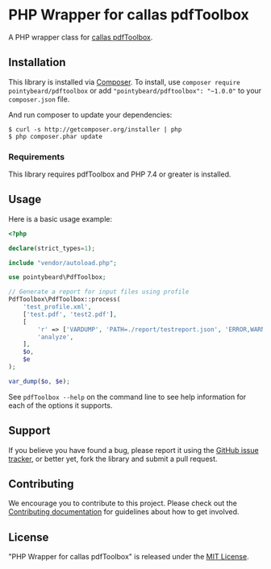 # PHP Wrapper for callas pdfToolbox

A PHP wrapper class for [callas pdfToolbox](https://www.callassoftware.com/en/products/pdftoolbox).

## Installation

This library is installed via [Composer](http://getcomposer.org/). To install, use `composer require pointybeard/pdftoolbox` or add `"pointybeard/pdftoolbox": "~1.0.0"` to your `composer.json` file.

And run composer to update your dependencies:

    $ curl -s http://getcomposer.org/installer | php
    $ php composer.phar update

### Requirements

This library requires pdfToolbox and PHP 7.4 or greater is installed.

## Usage

Here is a basic usage example:

```php
<?php

declare(strict_types=1);

include "vendor/autoload.php";

use pointybeard\PdfToolbox;

// Generate a report for input files using profile
PdfToolbox\PdfToolbox::process(
    'test_profile.xml',
    ['test.pdf', 'test2.pdf'],
    [
        'r' => ['VARDUMP', 'PATH=./report/testreport.json', 'ERROR,WARNING'],
        'analyze',
    ],
    $o,
    $e
);

var_dump($o, $e);
```

See `pdfToolbox --help` on the command line to see help information for each of the options it supports.

## Support

If you believe you have found a bug, please report it using the [GitHub issue tracker](https://github.com/pointybeard/pdftoolbox/issues),
or better yet, fork the library and submit a pull request.

## Contributing

We encourage you to contribute to this project. Please check out the [Contributing documentation](https://github.com/pointybeard/pdftoolbox/blob/master/CONTRIBUTING.md) for guidelines about how to get involved.

## License

"PHP Wrapper for callas pdfToolbox" is released under the [MIT License](http://www.opensource.org/licenses/MIT).
